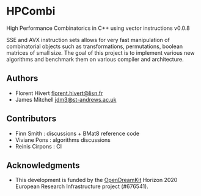 # HPCombi
High Performance Combinatorics in C++ using vector instructions v0.0.8

SSE and AVX instruction sets allows for very fast manipulation of
combinatorial objects such as transformations, permutations, boolean matrices
of small size. The goal of this project is to implement various new algorithms
and benchmark them on various compiler and architecture.

## Authors

- Florent Hivert <florent.hivert@lisn.fr>
- James Mitchell <jdm3@st-andrews.ac.uk>

## Contributors

- Finn Smith : discussions + BMat8 reference code
- Viviane Pons : algorithms discussions
- Reinis Cirpons : CI


## Acknowledgments

- This development is funded by the [OpenDreamKit](http://opendreamkit.org/)
  Horizon 2020 European Research Infrastructure project (#676541).
